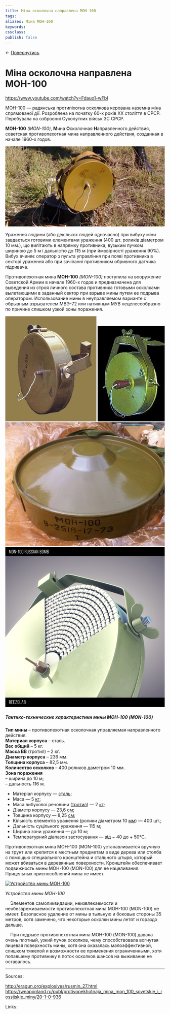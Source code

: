 ```yaml
---
title: Міна осколочна направлена МОН-100
tags: 
aliases: Міна МОН-100
keywords:
cssclass:
publish: false
---
```


← [Повернутись](./index.md)

# Міна осколочна направлена МОН-100
https://www.youtube.com/watch?v=Fdauo1-wFbI

МОН-100 — радянська протипіхотна осколкова керована наземна міна спрямованої дії. Розроблена на початку 60-х років XX століття в СРСР. Перебувала на озброєнні Сухопутних військ ЗС СРСР.

**МОН-100** _(MON-100)_, **М**ина **О**сколочная **Н**аправленного действия, советская противопехотная мина направленного действия, созданная в начале 1960-х годов.

![](./assets/mon-100_5.png)

Ураження людини (або декількох людей одночасно) при вибуху міни завдається готовими елементами ураження (400 шт. роликів діаметром 10 мм.), що вилітають в напрямку противника, вузьким пучком шириною до 5 м і дальністю до 115 м (при ймовірності ураження 90%). Вибух вчиняє оператор з пульта управління при появі противника в секторі ураження або при зачіпанні противником обривного датчика підривача.

Противопехотная мина **МОН-100** _(MON-100)_ поступила на вооружение Советской Армии в начале 1960-х годов и предназначена для выведения из строя личного состава противника готовыми осколками вылетающими в заданный сектор при взрыве мины путем ее подрыва оператором. Использование мины в неуправляемом варианте с обрывным взрывателем МВЭ-72 или натяжным МУВ нецелесообразно по причине слишком узкой зоны поражения.

![](./assets/mon-100.png)
![](./assets/mon-100_4.png)
![](./assets/mon-100_1.png)
![](./assets/mon-100_2.png)

##### **_Тактико-технические характеристики мины МОН-100 (MON-100)_**

**Тип мины** – противопехотная осколочная управляемая направленного действия.  
**Материал корпуса** – сталь.  
**Вес общий** – 5 кг.  
**Масса ВВ** (тротил) – 2 кг.  
**Диаметр корпуса** – 236 мм.  
**Толщина корпуса** – 82,5 мм.  
**Количество осколков** – 400 роликов даметром 10 мм.  
**Зона поражения**  
– ширина до 10 м;  
– дальность 116 м.

-   Матеріал корпусу — [сталь](https://uk.wikipedia.org/wiki/%D0%A1%D1%82%D0%B0%D0%BB%D1%8C "Сталь");
-   Маса — 5 [кг](https://uk.wikipedia.org/wiki/%D0%9A%D0%B3 "Кг");
-   Маса вибухової речовини ([тротил](https://uk.wikipedia.org/wiki/%D0%A2%D1%80%D0%BE%D1%82%D0%B8%D0%BB "Тротил")) — 2 [кг](https://uk.wikipedia.org/wiki/%D0%9A%D0%B3 "Кг");
-   Діаметр корпусу — 23,6 [см](https://uk.wikipedia.org/wiki/%D0%A1%D0%BC "См");
-   Товщина корпусу — 8,25 [см](https://uk.wikipedia.org/wiki/%D0%A1%D0%BC "См");
-   Кількість елементів ураження (ролики діаметром 10 [мм](https://uk.wikipedia.org/wiki/%D0%9C%D0%BC "Мм")) — 400 шт.;
-   Дальність суцільного ураження — 115 м;
-   Ширина зони ураження — до 10 м;
-   Температурний діапазон застосування — від − 40 до + 50°С.

Противопехотная мина МОН-100 (MON-100) устанавливается вручную на грунт или крепится к местным предметам в виде дерева или столба с помощью специального кронштейна и стального штыря, который может вбиваться в деревянные поверхности. Кронштейн обеспечивает подвижность мины МОН-100 (MON-100) для ее нацеливания. Прицельных приспособлений мина не имеет.

[![Устройство мины МОН-100](http://eragun.org/wp-content/uploads/2020/01/mon-100_ustroystvo-1.jpg)](http://eragun.org/explosives/rusmin_27.html/attachment/mon-100_ustroystvo-2)

_Устройство мины МОН-100_

    Элементов самоликвидации, неизвлекаемости и необезвреживаемости противопехотная мина МОН-100 (MON-100) не имеет. Безопасное удаление от мины в тыльную и боковые стороны 35 метров, хотя замечено, что некоторые осколки мины летят и гораздо дальше.

    При подрыве противопехотная мина МОН-100 (MON-100) давала очень плотный, узкий пучок осколков, чему способствовала вогнутая лицевая поверхность мины, хотя она оказалась малоэффективной, слишком тяжелой и возможности ее применения ограниченными, хотя попавшему противнику в поток осколков шансов на выживание не оставалось.





---------
Sources:

http://eragun.org/explosives/rusmin_27.html
https://weaponland.ru/publ/protivopekhotnaja_mina_mon_100_sovetskie_i_rossijskie_miny/20-1-0-936


Links:


